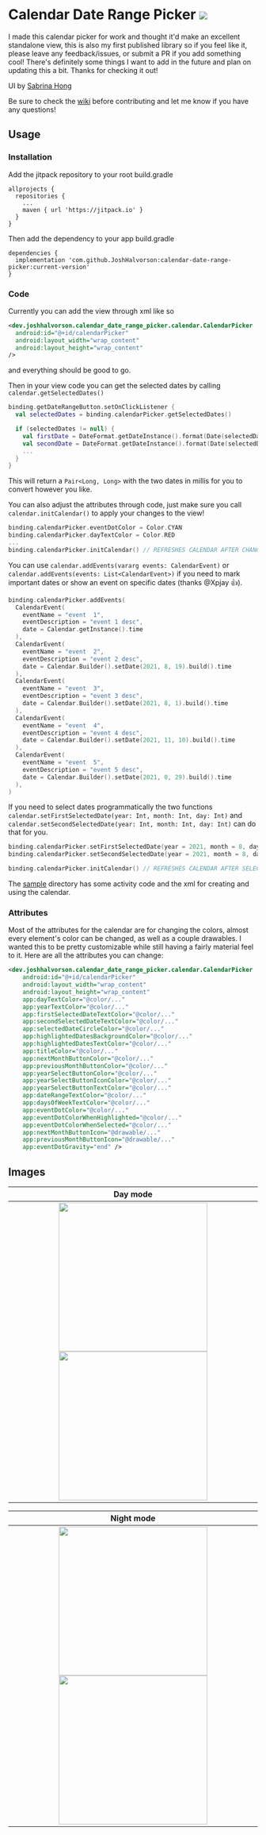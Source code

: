 # Calendar Date Range Picker [![](https://jitpack.io/v/JoshHalvorson/calendar-date-range-picker.svg)](https://jitpack.io/#JoshHalvorson/calendar-date-range-picker)

I made this calendar picker for work and thought it'd make an excellent standalone view, this is also my first published library so if you feel like it, please leave any feedback/issues, or submit a PR if you add something cool! There's definitely some things I want to add in the future and plan on updating this a bit. Thanks for checking it out!

UI by [Sabrina Hong](https://www.linkedin.com/in/uiuxsabrina)

Be sure to check the [wiki](https://github.com/JoshHalvorson/calendar-date-range-picker/wiki) before contributing and let me know if you have any questions!

## Usage

### Installation

Add the jitpack repository to your root build.gradle

```Gradle
allprojects {
  repositories {
    ...
    maven { url 'https://jitpack.io' }
  }
}
```

Then add the dependency to your app build.gradle

```Gradle
dependencies {
  implementation 'com.github.JoshHalvorson:calendar-date-range-picker:current-version'
}
```

### Code

Currently you can add the view through xml like so
```Xml
<dev.joshhalvorson.calendar_date_range_picker.calendar.CalendarPicker
  android:id="@+id/calendarPicker"
  android:layout_width="wrap_content"
  android:layout_height="wrap_content"
/>
```
and everything should be good to go.

Then in your view code you can get the selected dates by calling ```calendar.getSelectedDates()```

```Kotlin
binding.getDateRangeButton.setOnClickListener {
  val selectedDates = binding.calendarPicker.getSelectedDates()

  if (selectedDates != null) {
    val firstDate = DateFormat.getDateInstance().format(Date(selectedDates.first))
    val secondDate = DateFormat.getDateInstance().format(Date(selectedDates.second))
    ...
  }
}
```

This will return a ```Pair<Long, Long>``` with the two dates in millis for you to convert however you like.

You can also adjust the attributes through code, just make sure you call `calendar.initCalendar()` to apply your changes to the view!

```Kotlin
binding.calendarPicker.eventDotColor = Color.CYAN
binding.calendarPicker.dayTextColor = Color.RED
...
binding.calendarPicker.initCalendar() // REFRESHES CALENDAR AFTER CHANGING ATTRIBUTES
```

You can use `calendar.addEvents(vararg events: CalendarEvent)` or `calendar.addEvents(events: List<CalendarEvent>)` if you need to mark important dates or show an event on specific dates (thanks @Xpjay 👍).

```Kotlin
binding.calendarPicker.addEvents(
  CalendarEvent(
    eventName = "event  1",
    eventDescription = "event 1 desc",
    date = Calendar.getInstance().time
  ),
  CalendarEvent(
    eventName = "event  2",
    eventDescription = "event 2 desc",
    date = Calendar.Builder().setDate(2021, 8, 19).build().time
  ),
  CalendarEvent(
    eventName = "event  3",
    eventDescription = "event 3 desc",
    date = Calendar.Builder().setDate(2021, 8, 1).build().time
  ),
  CalendarEvent(
    eventName = "event  4",
    eventDescription = "event 4 desc",
    date = Calendar.Builder().setDate(2021, 11, 10).build().time
  ),
  CalendarEvent(
    eventName = "event  5",
    eventDescription = "event 5 desc",
    date = Calendar.Builder().setDate(2021, 0, 29).build().time
  ),
)
```

If you need to select dates programmatically the two functions `calendar.setFirstSelectedDate(year: Int, month: Int, day: Int)` and `calendar.setSecondSelectedDate(year: Int, month: Int, day: Int)`
can do that for you.
```Kotlin
binding.calendarPicker.setFirstSelectedDate(year = 2021, month = 8, day = 9)
binding.calendarPicker.setSecondSelectedDate(year = 2021, month = 8, day = 19)

binding.calendarPicker.initCalendar() // REFRESHES CALENDAR AFTER SELECTING DATES
```

The [sample](https://github.com/JoshHalvorson/calendar-date-range-picker/tree/main/sample) directory has some activity code and the xml for creating and using the calendar.

### Attributes

Most of the attributes for the calendar are for changing the colors, almost every element's color can be changed, as well as a couple drawables. I wanted this to be pretty customizable while still having a fairly material feel to it. Here are all the attributes you can change:

```Xml
<dev.joshhalvorson.calendar_date_range_picker.calendar.CalendarPicker
    android:id="@+id/calendarPicker"
    android:layout_width="wrap_content"
    android:layout_height="wrap_content"
    app:dayTextColor="@color/..."
    app:yearTextColor="@color/..."
    app:firstSelectedDateTextColor="@color/..."
    app:secondSelectedDateTextColor="@color/..."
    app:selectedDateCircleColor="@color/..."
    app:highlightedDatesBackgroundColor="@color/..."
    app:highlightedDatesTextColor="@color/..."
    app:titleColor="@color/..."
    app:nextMonthButtonColor="@color/..."
    app:previousMonthButtonColor="@color/..."
    app:yearSelectButtonColor="@color/..."
    app:yearSelectButtonIconColor="@color/..."
    app:yearSelectButtonTextColor="@color/..."
    app:dateRangeTextColor="@color/..."
    app:daysOfWeekTextColor="@color/..."
    app:eventDotColor="@color/..." 
    app:eventDotColorWhenHighlighted="@color/..."
    app:eventDotColorWhenSelected="@color/..."
    app:nextMonthButtonIcon="@drawable/..."
    app:previousMonthButtonIcon="@drawable/..."
    app:eventDotGravity="end" />
```

## Images

Day mode            |  
:-------------------------:|
 <img src="https://i.imgur.com/6ODEBrn.png" width="300">   <img src="https://i.imgur.com/xAjuITC.png" width="300"> | 
 
 Night mode            |  
:-------------------------:|
 <img src="https://i.imgur.com/3OVPrfx.png" width="300"> <img src="https://i.imgur.com/Zw7l8Ee.png" width="300"> | 
